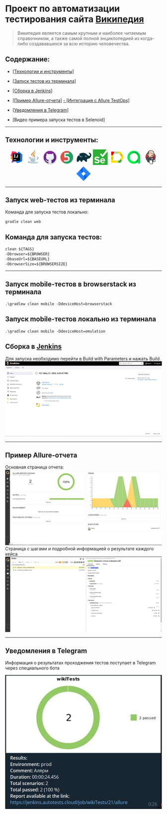 # Проект по автоматизации тестирования сайта [Википедия](https://ru.wikipedia.org/)
> Википедия является самым крупным и наиболее читаемым справочником, а также самой полной энциклопедией из когда-либо создававшихся за всю историю человечества.

## Содержание:

- <a href="#tools">[Технологии и инструменты]

- <a href="#autotests">[Запуск тестов из терминала]</a>

- <a href="#allure">[Сборка в Jenkins]</a>
- <a href="#allure">[Пример Allure-отчета]</a>
[- [Интеграция с Allure TestOps] ]({https://allure.autotests.cloud/project/4272/dashboards})
- <a href="#telegram">[Уведомления в Telegram]</a>
- [Видео примера запуска тестов в Selenoid]
--- 

<a id="tools"></a>

## <a name="Технологии и инструменты">**Технологии и инструменты:**</a>

<p align="center">  
<a href="https://www.jetbrains.com/idea/"><img src="images/Intelij_IDEA.svg" width="50" height="50"  alt="IDEA"/></a>  
<a href="https://www.java.com/"><img src="images/Java.svg" width="50" height="50"  alt="Java"/></a>  
<a href="https://github.com/"><img src="images/github.svg" width="50" height="50"  alt="Github"/></a>  
<a href="https://junit.org/junit5/"><img src="images/JUnit5.svg" width="50" height="50"  alt="JUnit 5"/></a>  
<a href="https://gradle.org/"><img src="images/Gradle.svg" width="50" height="50"  alt="Gradle"/></a>  
<a href="https://selenide.org/"><img src="images/Selenium.svg" width="50" height="50"  alt="Selenium"/></a>  
<a href="ht[images](images)tps://github.com/allure-framework/allure2"><img src="images/Allure.svg" width="50" height="50"  alt="Allure"/></a> 
<a href="https://qameta.io/"><img src="images/Allure2.svg" width="50" height="50"  alt="Allure TestOps"/></a>   
<a href="https://www.jenkins.io/"><img src="images/Jenkins.svg" width="50" height="50"  alt="Jenkins"/></a>  
<a href="https://www.atlassian.com/ru/software/jira/"><img src="images/Jira.svg" width="50" height="50"  alt="Jira"/></a>  
</p>

---
<a id="autotests"></a>
## Запуск web-тестов из терминала
Команда для запуска тестов локально: 
```
gradle clean web

```
## Команда для запуска тестов: 

```agsl
clean ${TAGS} 
-Dbrowser=${BROWSER} 
-DbaseUrl=${BASEURL} 
-DbrowserSize=${BROWSERSIZE}
```
---

## Запуск mobile-тестов в browserstack из терминала 

```
.\gradlew clean mobile -DdeviceHost=browserstack
```
## Запуск mobile-тестов локально из терминала

```
.\gradlew clean mobile -DdeviceHost=emulation
```
  
<a id="jenkins"></a>
  
## Сборка в [Jenkins](https://jenkins.autotests.cloud/job/wikiTests/)
Для запуска необходимо перейти в Build with Parameters и нажать Build.
<img src=images/Jenkins.jpg>

---
<a id="allure"></a>

## Пример Allure-отчета
Основная страница отчета:
<img src=images/AllureStart.jpg>
Страница с шагами и подробной информацией о результате каждого кейса
<img src=images/AllureSteps.jpg>





---
<a id="telegram"></a>

## Уведомления в Telegram
Информация о результатах проходжения тестов поступает в Telegram через специального бота

<img src=images/TelegramNot.jpg>
